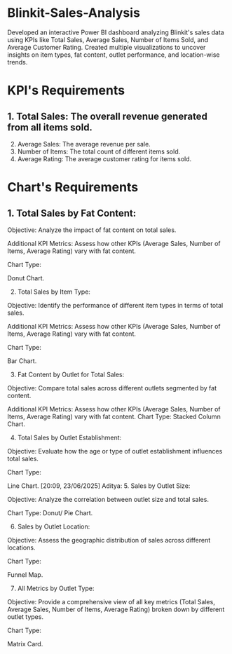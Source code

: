 # Blinkit-Sales-Analysis
Developed an interactive Power BI dashboard analyzing Blinkit's sales data using KPIs like Total Sales, Average Sales, Number of Items Sold, and Average Customer Rating. Created multiple visualizations to uncover insights on item types, fat content, outlet performance, and location-wise trends.
# KPI's Requirements
## 1. Total Sales: The overall revenue generated from all items sold.
2. Average Sales: The average revenue per sale.
3. Number of Items: The total count of different items sold.
4. Average Rating: The average customer rating for items sold.
# Chart's Requirements
##  1. Total Sales by Fat Content:

Objective: Analyze the impact of fat content on total sales.

Additional KPI Metrics: Assess how other KPIs (Average Sales, Number of Items, Average Rating) vary with fat content.

Chart Type:

Donut Chart.

2. Total Sales by Item Type:

Objective: Identify the performance of different item types in terms of total sales.

Additional KPI Metrics: Assess how other KPIs (Average Sales, Number of Items, Average Rating) vary with fat content.

Chart Type:

Bar Chart.

3. Fat Content by Outlet for Total Sales:

Objective: Compare total sales across different outlets segmented by fat content.

Additional KPI Metrics: Assess how other KPIs (Average Sales, Number of Items, Average Rating) vary with fat content. Chart Type: Stacked Column Chart.

4. Total Sales by Outlet Establishment:

Objective: Evaluate how the age or type of outlet establishment influences total sales.

Chart Type:

Line Chart.
[20:09, 23/06/2025] Aditya: 5. Sales by Outlet Size:

Objective: Analyze the correlation between outlet size and total sales.

Chart Type: Donut/ Pie Chart.

6. Sales by Outlet Location:

Objective: Assess the geographic distribution of sales across different locations.

Chart Type:

Funnel Map.

7. All Metrics by Outlet Type:

Objective: Provide a comprehensive view of all key metrics (Total Sales, Average Sales, Number of Items, Average Rating) broken down by different outlet types.

Chart Type:

Matrix Card.
